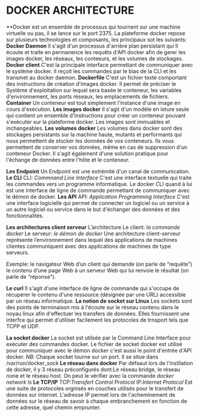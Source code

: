 # DOCKER ARCHITECTURE
**Docker est un ensemble de processus qui tournent sur une machine virtuelle ou pas, il se lance sur le port 2375. La plateforme docker repose sur plusieurs technologies et composants, les principaux sot les suivants:
**Docker Daemon**
Il s'agit d'un processus d'arrière plan persistant qui Il écoute et traite en permanence les requêts d'API docker afin de gerer les images docker, les réseaux, les conteeurs, et les volumes de stockages. 
**Docker client**
C'est la principale interface permettant de communiquer avec le système docker. Il reçoit les commandes par le bias de la  CLI et les transmet au docker daemon.
**Dockerfile**
C'est un fichier texte comportant des instructions de création d'images docker. Il permet de préciser le Système d'exploitation sur lequel sera basée le conteneur, les variables d'environnement, les ports réseaux, les emplacements de fichiers.
**Container** 
Un conteneur est tout simplement l'instance d'une image en cours d'exécution.
**Les images docker**
Il s'agit d'un modèle en leture seule qui contient un ensemble d'instructions pour créer un conteneur pouvant s'exécuter sur la plateforme docker. Les images sont immuables et inchangeables.
**Les volumes docker**
Les volumes dans docker sont des stockages persistants sur la machine haute, mutants et performants qui nous permettent de stocker les données de vos conteneurs. Ils vous permettent de conserver vos données, même en cas de suppression d'un conteneur Docker. Il s'agit également d'une solution pratique pour l'échange de données entre l'hôte et le conteneur.

**Les Endpoint**
Un Endpoint est une extrémité d'un canal de communication.
**Le CLI**
CLI: _Commnand Line Interface_
C'est une interface textuelle qui traite les commandes vers un programme informatique.
Le docker CLI quand à lui est une interface de ligne de commande permettant de communiquer avec le démon de docker.
**Les API**
API: _Application Programming Interface_ 
C'est une interface logicielle qui permet de connecter un logiciel ou un service à un autre logiciel ou service dans le but d'échanger des données et des fonctionnalités.

**Les architectures client serveur**
L’architecture 
Le client: _la commande docker_
Le serveur: _le démon de docker_
Une architecture client-serveur représente l’environnement dans lequel des applications de machines clientes communiquent avec des applications de machines de type serveurs.

Exemple: le navigateur Web d’un client qui demande (on parle de “requête”) le contenu d’une page Web à un serveur Web qui lui renvoie le résultat (on parle de “réponse”).

**Le curl**
Il s'agit d'une interface de ligne de commande qui s'occupe de récupérer le contenu d'une ressource (désignée par une URL) accessible par un réseau informatique.
**La notion de socket sur Linux**
Les sockets sont des points de terminaison mis à l'écoute sur le réseau contenu dans le noyau linux afin d'effectuer les transfers de données. Elles fournissent une interfce qui permet d'utiliser facilement les protocoles de trnsport tels que TCPP et UDP.

**La socket docker**
La socket est utilsée par la Command Line Interface pour exécuter des commandes docker. Le fichier de socket docker est utilisé pour communiquer avec le démon docker c'est aussi le point d'entrée d'API docker. *NB*: Chaque socket tourne sur un port.
Il se situe dans /var/run/docker_sock
**Le réseau dans docker**
Par défaaut lors de l'instllation de docker, il y 3 réseau préconfigurés dont:Le réseau bridge, le réseau none et le réseau host. 
On peut le vérifier avec la commande _docker network ls_
**Le TCP/IP**
TCP:_Transfert Control Protocol_
IP:_Internet Protocol_
Est une suite de protocoles orgnisés en couches utilisés pour le transfert de données sur internet. L'adresse IP permet lors de l'acheminement de données sur le réseau de savoir à chaque embranchement en fonction de cette adresse, quel chemin emprunter.


